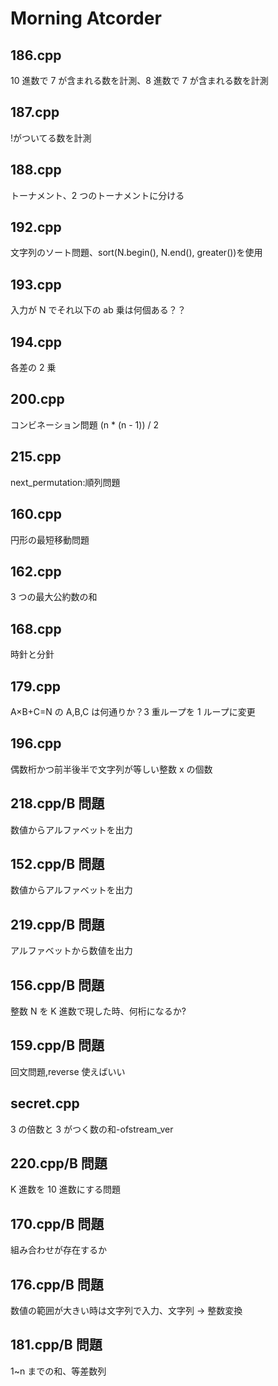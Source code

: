 # Morning Atcorder

## 186.cpp

10 進数で 7 が含まれる数を計測、8 進数で 7 が含まれる数を計測<br>

## 187.cpp

!がついてる数を計測<br>

## 188.cpp

トーナメント、2 つのトーナメントに分ける<br>

## 192.cpp

文字列のソート問題、sort(N.begin(), N.end(), greater<int>())を使用<br>

## 193.cpp

入力が N でそれ以下の ab 乗は何個ある？？<br>

## 194.cpp

各差の 2 乗<br>

## 200.cpp

コンビネーション問題 (n \* (n - 1)) / 2<br>

## 215.cpp

next_permutation:順列問題<br>

## 160.cpp

円形の最短移動問題<br>

## 162.cpp

3 つの最大公約数の和<br>

## 168.cpp

時針と分針<br>

## 179.cpp

A×B+C=N の A,B,C は何通りか？3 重ループを 1 ループに変更<br>

## 196.cpp

偶数桁かつ前半後半で文字列が等しい整数 x の個数<br>

## 218.cpp/B 問題

数値からアルファベットを出力<br>

## 152.cpp/B 問題

数値からアルファベットを出力<br>

## 219.cpp/B 問題

アルファベットから数値を出力<br>

## 156.cpp/B 問題

整数 N を K 進数で現した時、何桁になるか?<br>

## 159.cpp/B 問題

回文問題,reverse 使えばいい<br>

## secret.cpp

3 の倍数と 3 がつく数の和-ofstream_ver<br>

## 220.cpp/B 問題

K 進数を 10 進数にする問題<br>

## 170.cpp/B 問題

組み合わせが存在するか<br>

## 176.cpp/B 問題

数値の範囲が大きい時は文字列で入力、文字列 → 整数変換<br>

## 181.cpp/B 問題

1~n までの和、等差数列<br>
